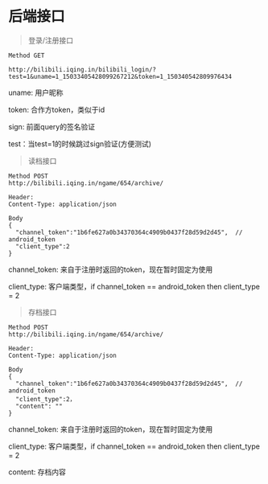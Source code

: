 # 后端接口

> 登录/注册接口

```
Method GET

http://bilibili.iqing.in/bilibili_login/?test=1&uname=1_15033405428099267212&token=1_150340542809976434
```

uname: 用户昵称

token:  合作方token，类似于id

sign: 前面query的签名验证

test：当test=1的时候跳过sign验证\(方便测试\)

> 读档接口

```
Method POST
http://bilibili.iqing.in/ngame/654/archive/

Header:
Content-Type: application/json

Body
{
  "channel_token":"1b6fe627a0b34370364c4909b0437f28d59d2d45",  // android_token
  "client_type":2
}
```

channel_token: 来自于注册时返回的token，现在暂时固定为使用

client_type: 客户端类型，if channel_token == android_token then  client_type = 2

> 存档接口

```
Method POST
http://bilibili.iqing.in/ngame/654/archive/

Header:
Content-Type: application/json

Body
{
  "channel_token":"1b6fe627a0b34370364c4909b0437f28d59d2d45",  // android_token
  "client_type":2，
  "content": ""
}
```

channel_token: 来自于注册时返回的token，现在暂时固定为使用

client_type: 客户端类型，if channel_token == android_token then  client_type = 2

content: 存档内容
